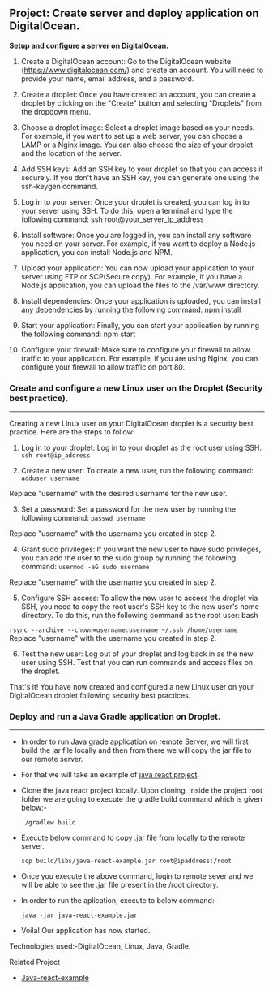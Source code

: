 ## Project: Create server and deploy application on DigitalOcean.
**Setup and configure a server on DigitalOcean.**

1. Create a DigitalOcean account: Go to the DigitalOcean website (https://www.digitalocean.com/) and create an account. You will need to provide your name, email address, and a password.

2. Create a droplet: Once you have created an account, you can create a droplet by clicking on the "Create" button and selecting "Droplets" from the dropdown menu.

3. Choose a droplet image: Select a droplet image based on your needs. For example, if you want to set up a web server, you can choose a LAMP or a Nginx image. You can also choose the size of your droplet and the location of the server.

4. Add SSH keys: Add an SSH key to your droplet so that you can access it securely. If you don't have an SSH key, you can generate one using the ssh-keygen command.

5. Log in to your server: Once your droplet is created, you can log in to your server using SSH. To do this, open a terminal and type the following command: ssh root@your_server_ip_address

6. Install software: Once you are logged in, you can install any software you need on your server. For example, if you want to deploy a Node.js application, you can install Node.js and NPM.

7. Upload your application: You can now upload your application to your server using FTP or SCP(Secure copy). For example, if you have a Node.js application, you can upload the files to the /var/www directory.

8. Install dependencies: Once your application is uploaded, you can install any dependencies by running the following command: npm install

9. Start your application: Finally, you can start your application by running the following command: npm start

10. Configure your firewall: Make sure to configure your firewall to allow traffic to your application. For example, if you are using Nginx, you can configure your firewall to allow traffic on port 80.


### Create and configure a new Linux user on the Droplet (Security best practice).
***

Creating a new Linux user on your DigitalOcean droplet is a security best practice. Here are the steps to follow:


1. Log in to your droplet: Log in to your droplet as the root user using SSH.
`ssh root@ip_address`

2. Create a new user: To create a new user, run the following command:
`adduser username`

Replace "username" with the desired username for the new user.

3. Set a password: Set a password for the new user by running the following command:
`passwd username`

Replace "username" with the username you created in step 2.

4. Grant sudo privileges: If you want the new user to have sudo privileges, you can add the user to the sudo group by running the following command:
`usermod -aG sudo username`

Replace "username" with the username you created in step 2.

5. Configure SSH access: To allow the new user to access the droplet via SSH, you need to copy the root user's SSH key to the new user's home directory. To do this, run the following command as the root user:
bash

`rsync --archive --chown=username:username ~/.ssh /home/username`
Replace "username" with the username you created in step 2.

6. Test the new user: Log out of your droplet and log back in as the new user using SSH. Test that you can run commands and access files on the droplet.

That's it! You have now created and configured a new Linux user on your DigitalOcean droplet following security best practices.


### Deploy and run a Java Gradle application on Droplet.
***

+ In order to run Java grade application on remote Server, we will first build the jar file locally and then from there we will copy the jar file to our remote server.

+ For that we will take an example of [java react project](https://github.com/nanuchi/java-react-example).

+ Clone the java react project locally. Upon cloning, inside the project root folder we are going to execute the gradle build command which is given below:-

  `./gradlew build`

+ Execute below command to copy .jar file from locally to the remote server.

  `scp build/libs/java-react-example.jar root@ipaddress:/root`

+ Once you execute the above command, login to remote sever and we will be able to see the .jar file present in the /root directory.

+ In order to run the aplication, execute to below command:-

  `java -jar java-react-example.jar`

+ Voila! Our application has now started.

Technologies used:-DigitalOcean, Linux, Java, Gradle.

Related Project

+ [Java-react-example
](https://github.com/nanuchi/java-react-example)
